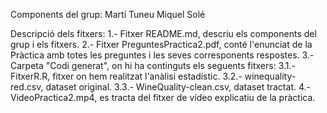 Components del grup:
Martí Tuneu
Miquel Solé

Descripció dels fitxers:
1.- Fitxer README.md, descriu els components del grup i els fitxers.
2.- Fitxer PreguntesPractica2.pdf, conté l'enunciat de la Pràctica amb totes les preguntes i les seves corresponents respostes.
3.- Carpeta "Codi generat", on hi ha continguts els seguents fitxers:
  3.1.- FitxerR.R, fitxer on hem realitzat l'anàlisi estadístic.
  3.2.- winequality-red.csv, dataset original.
  3.3.- WineQuality-clean.csv, dataset tractat.
 4.- VideoPractica2.mp4, es tracta del fitxer de vídeo explicatiu de la pràctica.
